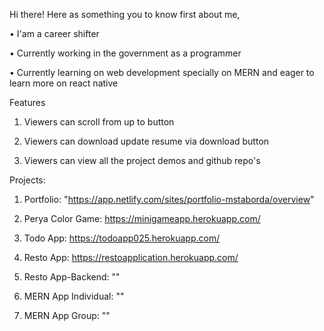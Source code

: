 Hi there!
Here as something you to know first about me,

• I'am a career shifter

• Currently working in the government as a programmer

• Currently learning on web development specially on MERN and
eager to learn more on react native

Features

1. Viewers can scroll from up to button

2. Viewers can download update resume via download button

3. Viewers can view all the project demos and github repo's

Projects:

1. Portfolio: "https://app.netlify.com/sites/portfolio-mstaborda/overview"

2. Perya Color Game: https://minigameapp.herokuapp.com/

3. Todo App: https://todoapp025.herokuapp.com/

4. Resto App: https://restoapplication.herokuapp.com/

5. Resto App-Backend: ""

6. MERN App Individual: ""

7. MERN App Group: ""
